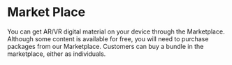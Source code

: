 # Market Place

You can get AR/VR digital material on your device through the Marketplace. Although some content is available for free, you will need to purchase packages from our Marketplace. Customers can buy a bundle in the marketplace, either as individuals.




